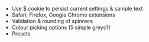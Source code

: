 * Use $.cookie to persist current settings & sample text
* Safari, Firefox, Google Chrome extensions
* Validation & rounding of spinners
* Colour picking options (5 simple greys?)
* Presets